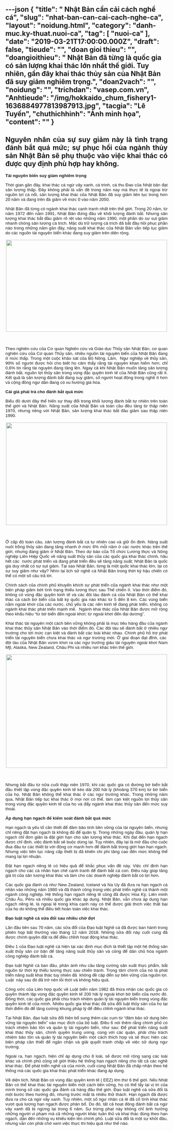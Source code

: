 ---json
{
    "title": " Nhật Bản cần cải cách nghề cá",
    "slug": "nhat-ban-can-cai-cach-nghe-ca",
    "layout": "noidung.html",
    "category": "danh-muc.ky-thuat.nuoi-ca",
    "tag": [
        "nuoi-ca"
    ],
    "date": "2019-03-21T17:00:00.000Z",
    "draft": false,
    "tieude": "",
    "doan gioi thieu": "",
    "doangioithieu": " Nhật Bản đã từng là quốc gia có sản lượng khai thác lớn nhất thế giới. Tuy nhiên, gần đây khai thác thủy sản của Nhật Bản đã suy giảm nghiêm trọng.",
    "doan2vach": "",
    "noidung": "",
    "trichdan": "vasep.com.vn",
    "Anhtieude": "/img/hokkaido_chum_fishery1-1636884977813987913.jpg",
    "tacgia": "Lê Tuyến",
    "chuthichhinh": "Ảnh minh họa",
    "__content__": ""
}
---
<h2 style="text-align:justify">Nguy&ecirc;n nh&acirc;n của sự suy giảm n&agrave;y l&agrave; t&igrave;nh trạng đ&aacute;nh bắt qu&aacute; mức; sự phục hồi của ng&agrave;nh thủy sản Nhật Bản sẽ phụ thuộc v&agrave;o việc khai th&aacute;c c&oacute; được quy định ph&ugrave; hợp hay kh&ocirc;ng.</h2>

<div style="text-align:justify">
<p style="margin-left:0in; margin-right:0in; text-align:justify"><span style="font-size:13px"><span style="color:#1b1b1b"><span style="font-family:Arial"><span style="background-color:#ffffff"><strong><span style="font-size:10pt">T&agrave;i nguy&ecirc;n biển suy giảm nghi&ecirc;m trọng</span></strong></span></span></span></span></p>

<p style="margin-left:0in; margin-right:0in; text-align:justify"><span style="font-size:13px"><span style="color:#1b1b1b"><span style="font-family:Arial"><span style="background-color:#ffffff"><span style="font-size:10pt">Thời gian gần đ&acirc;y, khai th&aacute;c c&aacute; ngừ v&acirc;y xanh, c&aacute; tr&igrave;nh, c&aacute; thu Đao của Nhật bản đạt sản lượng thấp. Đ&acirc;y kh&ocirc;ng phải l&agrave; vấn đề trong năm nay m&agrave; thực tế l&agrave; ngoại trừ nguồn lợi c&aacute; nổi, sản lượng khai th&aacute;c của Nhật Bản đ&atilde; suy giảm li&ecirc;n tục trong hơn 20 năm v&agrave; đang tr&ecirc;n đ&agrave; giảm về mức 0 v&agrave;o năm 2050.</span></span></span></span></span></p>

<p style="margin-left:0in; margin-right:0in; text-align:justify"><span style="font-size:13px"><span style="color:#1b1b1b"><span style="font-family:Arial"><span style="background-color:#ffffff"><span style="font-size:10pt">Nhật Bản đ&atilde; từng c&oacute; ng&agrave;nh khai th&aacute;c cạnh tranh nhất tr&ecirc;n thế giới. Trong 20 năm, từ năm 1972 đến năm 1991, Nhật Bản đứng đầu về khối lượng đ&aacute;nh bắt. Nhưng sản lượng khai th&aacute;c bắt đầu giảm r&otilde; rệt v&agrave;o những năm 1990, một phần do sự sụt giảm nhanh ch&oacute;ng sản lượng c&aacute; tr&iacute;ch. Mặc d&ugrave; trữ lượng c&aacute; tr&iacute;ch đ&atilde; bắt đầu hồi phục phần n&agrave;o trong những năm gần đ&acirc;y, năng suất khai th&aacute;c của Nhật Bản vẫn tiếp tục giảm do c&aacute;c nguồn t&agrave;i nguy&ecirc;n biển kh&aacute;c đang suy giảm tr&ecirc;n diện rộng.</span></span></span></span></span></p>

<p style="margin-left:0in; margin-right:0in; text-align:center"><span style="font-size:13px"><span style="color:#1b1b1b"><span style="font-family:Arial"><span style="background-color:#ffffff"><img alt="" src="http://vasep.com.vn/Uploads/image/PublicFile/image/Thu/vf18/HT4/japan1.jpg" style="height:286px; width:500px" /></span></span></span></span></p>

<p style="margin-left:0in; margin-right:0in; text-align:justify">&nbsp;</p>

<p style="margin-left:0in; margin-right:0in; text-align:justify"><span style="font-size:13px"><span style="color:#1b1b1b"><span style="font-family:Arial"><span style="background-color:#ffffff"><span style="font-size:10pt">Theo nghi&ecirc;n cứu của Cơ quan Nghi&ecirc;n cứu v&agrave; Gi&aacute;o dục Thủy sản Nhật Bản, cơ quan nghi&ecirc;n cứu của Cơ quan Thủy sản, nhiều nguồn t&agrave;i nguy&ecirc;n biển của Nhật Bản đang ở mức thấp. Trong một cuộc khảo s&aacute;t của Bộ N&ocirc;ng, L&acirc;m, &nbsp;Ngư nghiệp về thủy sản, 90% số người được hỏi cho biết họ cảm thấy rằng t&agrave;i nguy&ecirc;n khan hiếm hơn; chỉ 0,6% tin rằng t&agrave;i nguy&ecirc;n đang tăng l&ecirc;n. Ngay cả khi Nhật Bản muốn tăng sản lượng đ&aacute;nh bắt, nguồn lợi thủy sản trong v&ugrave;ng đặc quyền kinh tế của Nhật Bản cũng rất &iacute;t. Kết quả l&agrave; sản lượng đ&aacute;nh bắt đang suy giảm, số người hoạt động trong nghề &iacute;t hơn v&agrave; cộng đồng ngư d&acirc;n đang c&oacute; xu hướng gi&agrave; h&oacute;a.</span></span></span></span></span></p>

<p style="margin-left:0in; margin-right:0in; text-align:justify"><span style="font-size:13px"><span style="color:#1b1b1b"><span style="font-family:Arial"><span style="background-color:#ffffff"><strong><span style="font-size:10pt">C&aacute;i gi&aacute; phải trả cho đ&aacute;nh bắt qu&aacute; mức</span></strong></span></span></span></span></p>

<p style="margin-left:0in; margin-right:0in; text-align:justify"><span style="font-size:13px"><span style="color:#1b1b1b"><span style="font-family:Arial"><span style="background-color:#ffffff"><span style="font-size:10pt">Biểu đồ dưới đ&acirc;y thể hiến sự thay đổi trong khối lượng đ&aacute;nh bắt tự nhi&ecirc;n tr&ecirc;n to&agrave;n thế giới v&agrave; Nhật Bản. Năng suất của Nhật Bản v&agrave; to&agrave;n cầu đều tăng từ thập ni&ecirc;n 1970, nhưng ri&ecirc;ng với Nhật Bản, sản lượng khai th&aacute;c bắt đầu giảm sau thập ni&ecirc;n 1990.</span></span></span></span></span></p>

<p style="margin-left:0in; margin-right:0in; text-align:center"><span style="font-size:13px"><span style="color:#1b1b1b"><span style="font-family:Arial"><span style="background-color:#ffffff"><img alt="" src="http://vasep.com.vn/Uploads/image/PublicFile/image/Thu/vf18/HT4/japan2.jpg" style="height:319px; width:500px" /></span></span></span></span></p>

<p style="margin-left:0in; margin-right:0in; text-align:justify">&nbsp;</p>

<p style="margin-left:0in; margin-right:0in; text-align:justify"><span style="font-size:13px"><span style="color:#1b1b1b"><span style="font-family:Arial"><span style="background-color:#ffffff"><span style="font-size:10pt">Ở cấp độ to&agrave;n cầu, sản lượng đ&aacute;nh bắt c&aacute; tự nhi&ecirc;n cao v&agrave; giữ ổn định. Năng suất nu&ocirc;i trồng thủy sản đang tăng nhanh ở mức 6% mỗi năm ở c&aacute;c nước kh&aacute;c tr&ecirc;n thế giới, nhưng đang giảm ở Nhật Bản. Theo dự b&aacute;o của Tổ chức Lương thực v&agrave; N&ocirc;ng nghiệp Li&ecirc;n Hiệp Quốc về năng suất thủy sản của c&aacute;c quốc gia khai th&aacute;c ch&iacute;nh, hầu hết c&aacute;c&nbsp; nước ph&aacute;t triển v&agrave; đang ph&aacute;t triển đều sẽ tăng năng suất; Nhật Bản l&agrave; quốc gia duy nhất c&oacute; sự sụt giảm. Tại sao Nhật Bản, từng l&agrave; một quốc khai th&aacute;c lớn, lại c&oacute; sự suy giảm như vậy? Nh&igrave;n lại lịch sử nghề c&aacute; Nhật Bản trong thời kỳ hậu chiến c&oacute; thể c&oacute; một số c&acirc;u trả lời.</span></span></span></span></span></p>

<p style="margin-left:0in; margin-right:0in; text-align:justify"><span style="font-size:13px"><span style="color:#1b1b1b"><span style="font-family:Arial"><span style="background-color:#ffffff"><span style="font-size:10pt">Ch&iacute;nh s&aacute;ch của ch&iacute;nh phủ khuyến kh&iacute;ch sự ph&aacute;t triển của ng&agrave;nh khai th&aacute;c như một biện ph&aacute;p giảm bớt t&igrave;nh trạng thiếu lương thực sau Thế chiến II. V&agrave;o thời điểm đ&oacute;, kh&ocirc;ng c&oacute; v&ugrave;ng đặc quyền kinh tế v&agrave; c&aacute;c đội t&agrave;u đ&aacute;nh c&aacute; của Nhật Bản c&oacute; thể khai th&aacute;c c&aacute; c&aacute;ch bờ biển của bất kỳ quốc gia n&agrave;o kh&aacute;c từ 5 đến 8 km. C&aacute;c v&ugrave;ng biển nằm ngo&agrave;i khơi của c&aacute;c nước, chủ yếu l&agrave; c&aacute;c nền kinh tế đang ph&aacute;t triển, kh&ocirc;ng c&oacute; ng&agrave;nh khai th&aacute;c ph&aacute;t triển mạnh mẽ. &nbsp;Ng&agrave;nh khai th&aacute;c của Nhật Bản được mở rộng theo khẩu hiệu &ldquo;từ bờ biển đến ngo&agrave;i khơi; từ ngo&agrave;i khơi đến đại dương&rdquo;.</span></span></span></span></span></p>

<p style="margin-left:0in; margin-right:0in; text-align:justify"><span style="font-size:13px"><span style="color:#1b1b1b"><span style="font-family:Arial"><span style="background-color:#ffffff"><span style="font-size:10pt">Khai th&aacute;c t&agrave;i nguy&ecirc;n một c&aacute;ch bền vững kh&ocirc;ng phải l&agrave; mục ti&ecirc;u h&agrave;ng đầu của ng&agrave;nh khai th&aacute;c thủy sản Nhật Bản v&agrave;o thời điểm đ&oacute;. C&aacute;c đội t&agrave;u sẽ đ&aacute;nh bắt ở nhiều ngư trường cho tới mức cạn kiệt v&agrave; đ&aacute;nh bắt c&aacute;c lo&agrave;i kh&aacute;c nhau. Ch&iacute;nh phủ hỗ trợ ph&aacute;t triển t&agrave;i nguy&ecirc;n biển chưa khai th&aacute;c v&agrave; ngư trường mới. Ở giai đoạn đạt đỉnh, c&aacute;c&nbsp; đội t&agrave;u của Nhật Bản vươn khơi ra c&aacute;c ngư trường gi&agrave;u t&agrave;i nguy&ecirc;n ngo&agrave;i khơi Nam Mỹ, Alaska, New Zealand, Ch&acirc;u Phi v&agrave; nhiều nơi kh&aacute;c tr&ecirc;n thế giới.</span></span></span></span></span></p>

<p style="margin-left:0in; margin-right:0in; text-align:center"><span style="font-size:13px"><span style="color:#1b1b1b"><span style="font-family:Arial"><span style="background-color:#ffffff"><img alt="" src="http://vasep.com.vn/Uploads/image/PublicFile/image/Thu/vf18/HT4/japan3.jpg" style="height:353px; width:500px" /></span></span></span></span></p>

<p style="margin-left:0in; margin-right:0in; text-align:justify">&nbsp;</p>

<p style="margin-left:0in; margin-right:0in; text-align:justify"><span style="font-size:13px"><span style="color:#1b1b1b"><span style="font-family:Arial"><span style="background-color:#ffffff"><span style="font-size:10pt">Nhưng bắt đầu từ nửa cuối thập ni&ecirc;n 1970, khi c&aacute;c quốc gia c&oacute; đường bờ biển bắt đầu thiết lập v&ugrave;ng đặc quyền kinh tế k&eacute;o d&agrave;i 200 hải l&yacute; (khoảng 370 km) từ bờ biển của họ, Nhật Bản kh&ocirc;ng thể khai th&aacute;c ở c&aacute;c ngư trường kh&aacute;c. Trong những năm qua, Nhật Bản tiếp tục khai th&aacute;c ở mọi nơi c&oacute; thể, l&agrave;m cạn kiệt nguồn lợi thủy sản trong v&ugrave;ng đặc quyền kinh tế của họ v&agrave; đẩy ng&agrave;nh khai th&aacute;c thủy sản đến mức suy tho&aacute;i.</span></span></span></span></span></p>

<p style="margin-left:0in; margin-right:0in; text-align:justify"><span style="font-size:13px"><span style="color:#1b1b1b"><span style="font-family:Arial"><span style="background-color:#ffffff"><strong><span style="font-size:10pt">&Aacute;p dụng hạn ngạch để kiểm so&aacute;t đ&aacute;nh bắt qu&aacute; mức</span></strong></span></span></span></span></p>

<p style="margin-left:0in; margin-right:0in; text-align:justify"><span style="font-size:13px"><span style="color:#1b1b1b"><span style="font-family:Arial"><span style="background-color:#ffffff"><span style="font-size:10pt">Hạn ngạch l&agrave; yếu tố cần thiết để đảm bảo t&iacute;nh bền vững của t&agrave;i nguy&ecirc;n biển, nhưng chỉ ri&ecirc;ng đặt hạn ngạch l&agrave; kh&ocirc;ng đủ để quản l&yacute;. Trong những ng&agrave;y đầu, quản l&yacute; hạn ngạch chỉ đơn giản l&agrave; đặt giới hạn cho sản lượng khai th&aacute;c. Khi đạt đến hạn ngạch được chỉ định, việc đ&aacute;nh bắt sẽ buộc dừng lại. Tuy nhi&ecirc;n, đ&acirc;y lại l&agrave; mở đầu cho cuộc đua đầu tư c&aacute;c thiết bị với động cơ mạnh hơn để đ&aacute;nh bắt trong giới hạn hạn ngạch. Nhưng việc li&ecirc;n tục n&acirc;ng cấp thiết bị đ&atilde; khiến chi ph&iacute; tăng cao đến mức kh&ocirc;ng thể mang lại lợi nhuận.</span></span></span></span></span></p>

<p style="margin-left:0in; margin-right:0in; text-align:justify"><span style="font-size:13px"><span style="color:#1b1b1b"><span style="font-family:Arial"><span style="background-color:#ffffff"><span style="font-size:10pt">Đặt hạn ngạch ri&ecirc;ng lẻ c&oacute; hiệu quả để khắc phục vấn đề n&agrave;y. Việc chỉ định hạn ngạch cho c&aacute;c c&aacute; nh&acirc;n hạn chế cạnh tranh để đ&aacute;nh bắt c&aacute; con. Điều n&agrave;y gi&uacute;p tăng gi&aacute; trị của sản lượng khai th&aacute;c v&agrave; l&agrave;m cho c&aacute;c doanh nghiệp đ&aacute;nh bắt c&oacute; lợi hơn.</span></span></span></span></span></p>

<p style="margin-left:0in; margin-right:0in; text-align:justify"><span style="font-size:13px"><span style="color:#1b1b1b"><span style="font-family:Arial"><span style="background-color:#ffffff"><span style="font-size:10pt">C&aacute;c quốc gia đ&aacute;nh c&aacute; như New Zealand, Iceland v&agrave; Na Uy đ&atilde; đưa ra hạn ngạch c&aacute; nh&acirc;n v&agrave;o những năm 1980 v&agrave; đ&atilde; th&agrave;nh c&ocirc;ng trong việc ph&aacute;t triển nghề c&aacute; th&agrave;nh một ng&agrave;nh c&ocirc;ng nghiệp. Hệ thống hạn ngạch ri&ecirc;ng lẻ cũng đ&atilde; được Hoa Kỳ, Li&ecirc;n minh Ch&acirc;u &Acirc;u, P&ecirc;ru v&agrave; nhiều quốc gia kh&aacute;c &aacute;p dụng. Nhật Bản, vẫn chưa &aacute;p dụng hạn ngạch ri&ecirc;ng lẻ, l&agrave; ngoại lệ trong kh&iacute;a cạnh n&agrave;y c&oacute; thể được giải th&iacute;ch việc thất bại của họ do kh&ocirc;ng thể điều tiết ho&agrave;n to&agrave;n việc khai th&aacute;c.</span></span></span></span></span></p>

<p style="margin-left:0in; margin-right:0in; text-align:justify"><span style="font-size:13px"><span style="color:#1b1b1b"><span style="font-family:Arial"><span style="background-color:#ffffff"><strong><span style="font-size:10pt">Đạo luật nghề c&aacute; sửa đổi sau nhiều chờ đợi</span></strong></span></span></span></span></p>

<p style="margin-left:0in; margin-right:0in; text-align:justify"><span style="font-size:13px"><span style="color:#1b1b1b"><span style="font-family:Arial"><span style="background-color:#ffffff"><span style="font-size:10pt">Lần đầu ti&ecirc;n sau 70 năm, c&aacute;c sửa đổi của Đạo luật Nghề c&aacute; đ&atilde; được ban h&agrave;nh trong phi&ecirc;n họp bất thường v&agrave;o th&aacute;ng 12 năm 2018. Những sửa đổi n&agrave;y cuối c&ugrave;ng đ&atilde; được ch&iacute;nh quyền đặt ra để điều chỉnh hoạt động khai th&aacute;c.</span></span></span></span></span></p>

<p style="margin-left:0in; margin-right:0in; text-align:justify"><span style="font-size:13px"><span style="color:#1b1b1b"><span style="font-family:Arial"><span style="background-color:#ffffff"><span style="font-size:10pt">Điều 1 của Đạo luật nghề c&aacute; hiện tại x&aacute;c định mục đ&iacute;ch l&agrave; thiết lập một hệ thống sản xuất thủy sản cơ bản để tăng năng suất thủy sản v&agrave; cũng để d&acirc;n chủ h&oacute;a ng&agrave;nh c&ocirc;ng nghiệp đ&aacute;nh bắt c&aacute;.</span></span></span></span></span></p>

<p style="margin-left:0in; margin-right:0in; text-align:justify"><span style="font-size:13px"><span style="color:#1b1b1b"><span style="font-family:Arial"><span style="background-color:#ffffff"><span style="font-size:10pt">Đạo luật Nghề c&aacute; ban đầu, phản &aacute;nh nhu cầu tăng cường sản xuất thực phẩm, bắt nguồn từ thời kỳ thiếu lương thực sau chiến tranh. Trọng t&acirc;m ch&iacute;nh của n&oacute; l&agrave; ph&aacute;t triển năng suất khai th&aacute;c tuy nhi&ecirc;n đ&atilde;&nbsp; kh&ocirc;ng đề cập đến sự bền vững của nguồn lợi. Luật&nbsp; n&agrave;y sau đ&oacute; đ&atilde; trở n&ecirc;n lỗi thời v&agrave; kh&ocirc;ng hiệu quả.</span></span></span></span></span></p>

<p style="margin-left:0in; margin-right:0in; text-align:justify"><span style="font-size:13px"><span style="color:#1b1b1b"><span style="font-family:Arial"><span style="background-color:#ffffff"><span style="font-size:10pt">C&ocirc;ng ước của Li&ecirc;n hợp quốc về Luật biển năm 1982 đ&atilde; thừa nhận c&aacute;c quốc gia c&oacute; quyền th&agrave;nh lập v&ugrave;ng đặc quyền kinh tế 200 hải l&yacute; ngo&agrave;i khơi bờ biển của nước đ&oacute;. Đồng thời, c&aacute;c quốc gia phải chịu tr&aacute;ch nhiệm quản l&yacute; t&agrave;i nguy&ecirc;n biển trong v&ugrave;ng đặc quyền kinh tế của m&igrave;nh. Nhiều quốc gia khai th&aacute;c đ&atilde; sửa đổi luật thủy sản của họ tại thời điểm đ&oacute; để tăng cường khung ph&aacute;p l&yacute; để điều chỉnh ng&agrave;nh khai th&aacute;c.</span></span></span></span></span></p>

<p style="margin-left:0in; margin-right:0in; text-align:justify"><span style="font-size:13px"><span style="color:#1b1b1b"><span style="font-family:Arial"><span style="background-color:#ffffff"><span style="font-size:10pt">Tại Nhật Bản, đạo luật sửa đổi hiện bổ sung th&ecirc;m c&aacute;c cụm từ &ldquo;đảm bảo sử dụng bền vững t&agrave;i nguy&ecirc;n biển&rdquo; v&agrave;o mục đ&iacute;ch của bộ luật. Điều 6 n&oacute;i th&ecirc;m rằng ch&iacute;nh phủ c&oacute; tr&aacute;ch nhiệm bảo tồn v&agrave; quản l&yacute; t&agrave;i nguy&ecirc;n biển, như sau: Để ph&aacute;t triển năng suất khai th&aacute;c thủy sản, ch&iacute;nh quyền trung ương, c&ugrave;ng với c&aacute;c quận, phải chịu tr&aacute;ch nhiệm bảo tồn v&agrave; quản l&yacute; t&agrave;i nguy&ecirc;n biển một c&aacute;ch th&iacute;ch hợp v&agrave; sẽ thực hiện c&aacute;c biện ph&aacute;p cần thiết để ngăn chặn v&agrave; giải quyết tranh chấp về việc sử dụng ngư trường.</span></span></span></span></span></p>

<p style="margin-left:0in; margin-right:0in; text-align:justify"><span style="font-size:13px"><span style="color:#1b1b1b"><span style="font-family:Arial"><span style="background-color:#ffffff"><span style="font-size:10pt">Ngo&agrave;i ra, hạn ngạch, hiện chỉ &aacute;p dụng cho 8 lo&agrave;i, sẽ được mở rộng sang c&aacute;c lo&agrave;i kh&aacute;c v&agrave; ch&iacute;nh phủ cũng sẽ giới thiệu hệ thống hạn ngạch ri&ecirc;ng cho tất cả c&aacute;c nghề khai th&aacute;c. Để ph&aacute;t triển nghề c&aacute; của m&igrave;nh, cuối c&ugrave;ng Nhật Bản đ&atilde; chấp nhận theo hệ thống m&agrave; c&aacute;c quốc gia khai th&aacute;c ph&aacute;t triển kh&aacute;c đang &aacute;p dụng.</span></span></span></span></span></p>

<p style="margin-left:0in; margin-right:0in; text-align:justify"><span style="font-size:13px"><span style="color:#1b1b1b"><span style="font-family:Arial"><span style="background-color:#ffffff"><span style="font-size:10pt">Về diện t&iacute;ch, Nhật Bản c&oacute; v&ugrave;ng đặc quyền kinh tế ( EEZ) lớn thứ 6 thế giới. Nếu Nhật Bản c&oacute; thể khai th&aacute;c t&agrave;i nguy&ecirc;n biển một c&aacute;ch bền vững, họ c&oacute; thể lấy lại vị tr&iacute; của m&igrave;nh trong số c&aacute;c quốc gia đ&aacute;nh c&aacute; h&agrave;ng đầu thế giới. Đạo luật nghề c&aacute; sửa đổi l&agrave; một bước theo hướng đ&oacute;, nhưng trước mắt l&agrave; nhiều thử th&aacute;ch. Hạn ngạch đ&atilde; được đưa ra cho c&aacute; ngừ v&acirc;y xanh. Tuy nhi&ecirc;n, một số ngư nh&acirc;n c&aacute; lẻ đ&atilde; cố t&igrave;nh khai th&aacute;c vượt qu&aacute; lượng hạn ngạch được ph&acirc;n bổ. Do đ&oacute;, tất cả hoạt động đ&aacute;nh bắt c&aacute; ngừ v&acirc;y xanh đ&atilde; bị ngừng lại trong 6 năm. Sự trừng phạt n&agrave;y kh&ocirc;ng chỉ ảnh hưởng những người vi phạm m&agrave; cả những người kh&aacute;c tu&acirc;n thủ v&agrave; khai th&aacute;c đ&uacute;ng theo hạn ngạch, dẫn đến những vụ khiếu kiện l&ecirc;n ch&iacute;nh phủ. Luật sửa đổi l&agrave; một sự khởi đầu, nhưng vẫn c&ograve;n phải chờ xem việc thực thi hiệu quả như thế n&agrave;o.</span></span></span></span></span></p>
</div>
